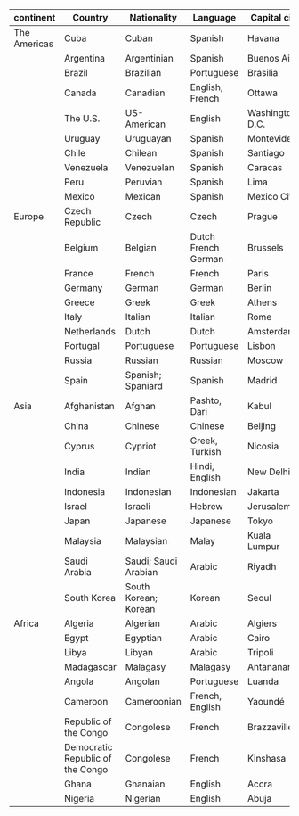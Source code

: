 | continent    | Country                          | Nationality          | Language            | Capital city    |
| ------------ | -------------------------------- | -------------------- | ------------------- | --------------- |
| The Americas | Cuba                             | Cuban                | Spanish             | Havana          |
|              | Argentina                        | Argentinian          | Spanish             | Buenos Aires    |
|              | Brazil                           | Brazilian            | Portuguese          | Brasilia        |
|              | Canada                           | Canadian             | English, French     | Ottawa          |
|              | The U.S.                         | US-American          | English             | Washington D.C. |
|              | Uruguay                          | Uruguayan            | Spanish             | Montevideo      |
|              | Chile                            | Chilean              | Spanish             | Santiago        |
|              | Venezuela                        | Venezuelan           | Spanish             | Caracas         |
|              | Peru                             | Peruvian             | Spanish             | Lima            |
|              | Mexico                           | Mexican              | Spanish             | Mexico City     |
| Europe       | Czech Republic                   | Czech                | Czech               | Prague          |
|              | Belgium                          | Belgian              | Dutch French German | Brussels        |
|              | France                           | French               | French              | Paris           |
|              | Germany                          | German               | German              | Berlin          |
|              | Greece                           | Greek                | Greek               | Athens          |
|              | Italy                            | Italian              | Italian             | Rome            |
|              | Netherlands                      | Dutch                | Dutch               | Amsterdam       |
|              | Portugal                         | Portuguese           | Portuguese          | Lisbon          |
|              | Russia                           | Russian              | Russian             | Moscow          |
|              | Spain                            | Spanish; Spaniard    | Spanish             | Madrid          |
| Asia         | Afghanistan                      | Afghan               | Pashto, Dari        | Kabul           |
|              | China                            | Chinese              | Chinese             | Beijing         |
|              | Cyprus                           | Cypriot              | Greek, Turkish      | Nicosia         |
|              | India                            | Indian               | Hindi, English      | New Delhi       |
|              | Indonesia                        | Indonesian           | Indonesian          | Jakarta         |
|              | Israel                           | Israeli              | Hebrew              | Jerusalem       |
|              | Japan                            | Japanese             | Japanese            | Tokyo           |
|              | Malaysia                         | Malaysian            | Malay               | Kuala Lumpur    |
|              | Saudi Arabia                     | Saudi; Saudi Arabian | Arabic              | Riyadh          |
|              | South Korea                      | South Korean; Korean | Korean              | Seoul           |
| Africa       | Algeria                          | Algerian             | Arabic              | Algiers         |
|              | Egypt                            | Egyptian             | Arabic              | Cairo           |
|              | Libya                            | Libyan               | Arabic              | Tripoli         |
|              | Madagascar                       | Malagasy             | Malagasy            | Antananarivo    |
|              | Angola                           | Angolan              | Portuguese          | Luanda          |
|              | Cameroon                         | Cameroonian          | French, English     | Yaoundé         |
|              | Republic of the Congo            | Congolese            | French              | Brazzaville     |
|              | Democratic Republic of the Congo | Congolese            | French              | Kinshasa        |
|              | Ghana                            | Ghanaian             | English             | Accra           |
|              | Nigeria                          | Nigerian             | English             | Abuja           |
